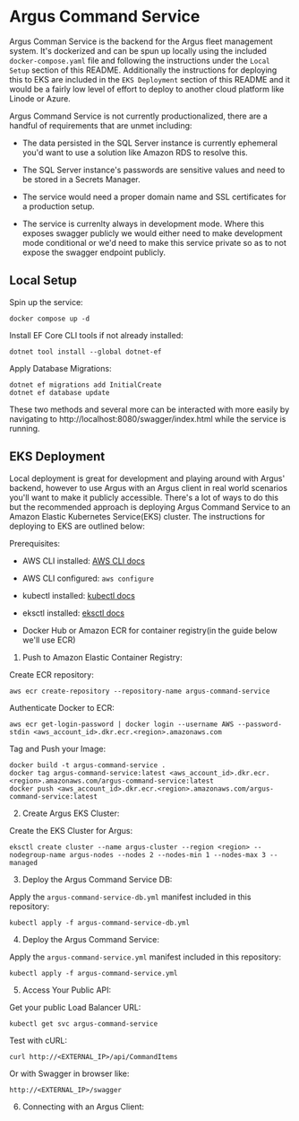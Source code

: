 # Argus Command Service

Argus Comman Service is the backend for the Argus fleet management system. It's dockerized and can be spun up locally using the included `docker-compose.yaml` file and following the instructions under the `Local Setup` section of this README. Additionally the instructions for deploying this to EKS are included in the `EKS Deployment` section of this README and it would be a fairly low level of effort to deploy to another cloud platform like Linode or Azure.

Argus Command Service is not currently productionalized, there are a handful of requirements that are unmet including: 

* The data persisted in the SQL Server instance is currently ephemeral you'd want to use a solution like Amazon RDS to resolve this.

* The SQL Server instance's passwords are sensitive values and need to be stored in a Secrets Manager.

* The service would need a proper domain name and SSL certificates for a production setup.

* The service is currenlty always in development mode. Where this exposes swagger publicly we would either need to make development mode conditional or we'd need to make this service private so as to not expose the swagger endpoint publicly.

## Local Setup

Spin up the service: 
```
docker compose up -d
```

Install EF Core CLI tools if not already installed:
```
dotnet tool install --global dotnet-ef
```

Apply Database Migrations: 
```
dotnet ef migrations add InitialCreate
dotnet ef database update

```

These two methods and several more can be interacted with more easily by navigating to http://localhost:8080/swagger/index.html while the service is running.

## EKS Deployment

Local deployment is great for development and playing around with Argus' backend, however to use Argus with an Argus client in real world scenarios you'll want to make it publicly accessible. There's a lot of ways to do this but the recommended approach is deploying Argus Command Service to an Amazon Elastic Kubernetes Service(EKS) cluster. The instructions for deploying to EKS are outlined below:

Prerequisites:

* AWS CLI installed: [AWS CLI docs]()

* AWS CLI configured: `aws configure`

* kubectl installed: [kubectl docs](https://kubernetes.io/docs/tasks/tools/)

* eksctl installed: [eksctl docs](https://eksctl.io/installation/)

* Docker Hub or Amazon ECR for container registry(in the guide below we'll use ECR)

1. Push to Amazon Elastic Container Registry:

Create ECR repository:
```
aws ecr create-repository --repository-name argus-command-service

```

Authenticate Docker to ECR:
```
aws ecr get-login-password | docker login --username AWS --password-stdin <aws_account_id>.dkr.ecr.<region>.amazonaws.com
```

Tag and Push your Image: 
```
docker build -t argus-command-service .
docker tag argus-command-service:latest <aws_account_id>.dkr.ecr.<region>.amazonaws.com/argus-command-service:latest
docker push <aws_account_id>.dkr.ecr.<region>.amazonaws.com/argus-command-service:latest
```

2. Create Argus EKS Cluster:

Create the EKS Cluster for Argus: 
```
eksctl create cluster --name argus-cluster --region <region> --nodegroup-name argus-nodes --nodes 2 --nodes-min 1 --nodes-max 3 --managed
```

3. Deploy the Argus Command Service DB:

Apply the `argus-command-service-db.yml` manifest included in this repository: 
```
kubectl apply -f argus-command-service-db.yml
```

4. Deploy the Argus Command Service:

Apply the `argus-command-service.yml` manifest included in this repository: 
```
kubectl apply -f argus-command-service.yml
```

5. Access Your Public API:

Get your public Load Balancer URL:
```
kubectl get svc argus-command-service
```

Test with cURL:
```
curl http://<EXTERNAL_IP>/api/CommandItems
```

Or with Swagger in browser like: 
```
http://<EXTERNAL_IP>/swagger
```

6. Connecting with an Argus Client:

